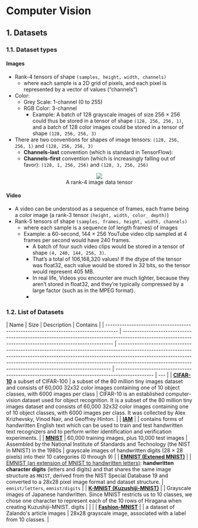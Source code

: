 # Computer Vision

## 1. Datasets

### 1.1. Dataset types

#### Images

- Rank-4 tensors of shape `(samples, height, width, channels)`
  - where each sample is a 2D grid of pixels, and each pixel is represented by a vector of values (“channels”)
- Color:
  - Grey Scale: 1-channel (0 to 255)
  - RGB Color: 3-channel
    - Example: A batch of 128 grayscale images of size 256 × 256 could thus be stored in a tensor of shape `(128, 256, 256, 1)`, and a batch of 128 color images could be stored in a tensor of shape `(128, 256, 256, 3)`
- There are two conventions for shapes of image tensors: `(128, 256, 256, 1)` and `(128, 256, 256, 3)`
  - **Channels-last** convention (which is standard in TensorFlow):
  - **Channels-first** convention (which is increasingly falling out of favor): `(128, 1, 256, 256)` and `(128, 3, 256, 256)`

<p align="center"><img src="https://user-images.githubusercontent.com/64508435/222752853-7b4f9bce-174c-4f54-8c65-4016062f46b0.png"><br>A rank-4 image data tensor</p>

#### Video

- A video can be understood as a sequence of frames, each frame being a color image (a rank-3 tensor `(height, width, color_ depth)`)
- Rank-5 tensors of shape `(samples, frames, height, width, channels)`
  - where each sample is a sequence (of length frames) of images
  - Example: a 60-second, 144 × 256 YouTube video clip sampled at 4 frames per second would have 240 frames.
    - A batch of four such video clips would be stored in a tensor of shape `(4, 240, 144, 256, 3)`.
    - That’s a total of 106,168,320 values! If the dtype of the tensor was float32, each value would be stored in 32 bits, so the tensor would represent 405 MB.
    - In real life, Videos you encounter are much lighter, because they aren’t stored in float32, and they’re typically compressed by a large factor (such as in the MPEG format).
    -

### 1.2. List of Datasets

| Name                                                                                | Size                                                                                                                                                     | Description                                                                                                                                                                                                                                                                                                           | Contains                                                                                       |
| ----------------------------------------------------------------------------------- | -------------------------------------------------------------------------------------------------------------------------------------------------------- | --------------------------------------------------------------------------------------------------------------------------------------------------------------------------------------------------------------------------------------------------------------------------------------------------------------------- | ---------------------------------------------------------------------------------------------- | --- |
| **[CIFAR-10](https://www.kaggle.com/c/cifar-10)** a subset of CIFAR-100             | a subset of the 80 million tiny images dataset and consists of 60,000 32x32 color images containing one of 10 object classes, with 6000 images per class | CIFAR-10 is an established computer-vision dataset used for object recognition. It is a subset of the 80 million tiny images dataset and consists of 60,000 32x32 color images containing one of 10 object classes, with 6000 images per class. It was collected by Alex Krizhevsky, Vinod Nair, and Geoffrey Hinton. |
| **[IAM](https://fki.tic.heia-fr.ch/databases/iam-handwriting-database)**            |                                                                                                                                                          | contains forms of handwritten English text which can be used to train and test handwritten text recognizers and to perform writer identification and verification experiments.                                                                                                                                        |
| **[MNIST](https://keras.io/examples/vision/mnist_convnet/)**                        | 60,000 training images, plus 10,000 test images                                                                                                          | Assembled by the National Institute of Standards and Technology (the NIST in MNIST) in the 1980s                                                                                                                                                                                                                      | grayscale images of handwritten digits (28 × 28 pixels) into their 10 categories (0 through 9) |
| **[EMNIST (Extened MNIST)](https://keras.io/examples/vision/mnist_convnet/)**       |                                                                                                                                                          | [EMNIST (an extension of MNIST to handwritten letters)](https://arxiv.org/abs/1702.05373v1): **handwritten character digits** (letters and digits) and that shares the same image structure as `MNIST`, derived from the NIST Special Database 19 and converted to a 28x28 pixel image format and dataset structure.  | `emnist/letters`, `emnist/digits`                                                              |
| **[K-MNIST (Kuzushiji-MNIST)](https://www.tensorflow.org/datasets/catalog/kmnist)** |                                                                                                                                                          | Grayscale images of Japanese handwritten. Since MNIST restricts us to 10 classes, we chose one character to represent each of the 10 rows of Hiragana when creating Kuzushiji-MNIST. digits                                                                                                                           |                                                                                                |     |
| **[Fashion-MNIST](https://www.tensorflow.org/datasets/catalog/fashion_mnist)**      |                                                                                                                                                          | a dataset of Zalando's article images                                                                                                                                                                                                                                                                                 | 28x28 grayscale image, associated with a label from 10 classes.                                |
